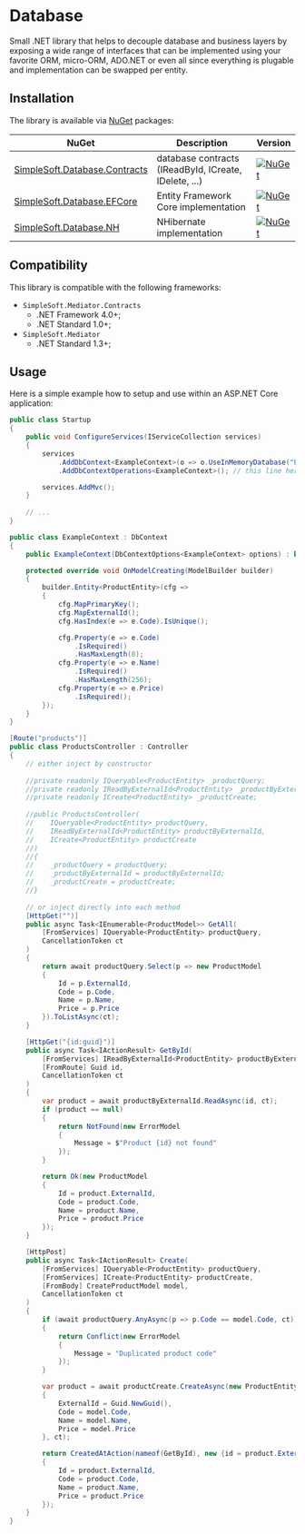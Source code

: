 # Database
Small .NET library that helps to decouple database and business layers by exposing a wide range of interfaces that can be implemented using your favorite ORM, micro-ORM, ADO.NET or even all since everything is plugable and implementation can be swapped per entity.

## Installation
The library is available via [NuGet](https://www.nuget.org/packages?q=simplesoft.database) packages:

| NuGet | Description | Version |
| --- | --- | --- |
| [SimpleSoft.Database.Contracts](https://www.nuget.org/packages/simplesoft.database.contracts) | database contracts (IReadById, ICreate, IDelete, ...) | [![NuGet](https://img.shields.io/nuget/vpre/simplesoft.database.contracts.svg)](https://www.nuget.org/packages/simplesoft.database.contracts) |
| [SimpleSoft.Database.EFCore](https://www.nuget.org/packages/simplesoft.database.efcore) | Entity Framework Core implementation | [![NuGet](https://img.shields.io/nuget/vpre/simplesoft.database.efcore.svg)](https://www.nuget.org/packages/simplesoft.database.efcore) |
| [SimpleSoft.Database.NH](https://www.nuget.org/packages/simplesoft.database.nh) | NHibernate implementation | [![NuGet](https://img.shields.io/nuget/vpre/simplesoft.database.nh.svg)](https://www.nuget.org/packages/simplesoft.database.nh) |

## Compatibility
This library is compatible with the following frameworks:

* `SimpleSoft.Mediator.Contracts`
  * .NET Framework 4.0+;
  * .NET Standard 1.0+;
* `SimpleSoft.Mediator`
  * .NET Standard 1.3+;

## Usage
Here is a simple example how to setup and use within an ASP.NET Core application:

```csharp
public class Startup
{
    public void ConfigureServices(IServiceCollection services)
    {
        services
            .AddDbContext<ExampleContext>(o => o.UseInMemoryDatabase("ExampleDatabase"))
            .AddDbContextOperations<ExampleContext>(); // this line here

        services.AddMvc();
    }
    
    // ...
}

public class ExampleContext : DbContext
{
    public ExampleContext(DbContextOptions<ExampleContext> options) : base(options) { }

    protected override void OnModelCreating(ModelBuilder builder)
    {
        builder.Entity<ProductEntity>(cfg =>
        {
            cfg.MapPrimaryKey();
            cfg.MapExternalId();
            cfg.HasIndex(e => e.Code).IsUnique();

            cfg.Property(e => e.Code)
                .IsRequired()
                .HasMaxLength(8);
            cfg.Property(e => e.Name)
                .IsRequired()
                .HasMaxLength(256);
            cfg.Property(e => e.Price)
                .IsRequired();
        });
    }
}

[Route("products")]
public class ProductsController : Controller
{
    // either inject by constructor
    
    //private readonly IQueryable<ProductEntity> _productQuery;
    //private readonly IReadByExternalId<ProductEntity> _productByExternalId;
    //private readonly ICreate<ProductEntity> _productCreate;
    
    //public ProductsController(
    //    IQueryable<ProductEntity> productQuery,
    //    IReadByExternalId<ProductEntity> productByExternalId,
    //    ICreate<ProductEntity> productCreate
    //)
    //{
    //    _productQuery = productQuery;
    //    _productByExternalId = productByExternalId;
    //    _productCreate = productCreate;
    //}
    
    // or inject directly into each method
    [HttpGet("")]
    public async Task<IEnumerable<ProductModel>> GetAll(
        [FromServices] IQueryable<ProductEntity> productQuery,
        CancellationToken ct
    )
    {
        return await productQuery.Select(p => new ProductModel
        {
            Id = p.ExternalId,
            Code = p.Code,
            Name = p.Name,
            Price = p.Price
        }).ToListAsync(ct);
    }

    [HttpGet("{id:guid}")]
    public async Task<IActionResult> GetById(
        [FromServices] IReadByExternalId<ProductEntity> productByExternalId,
        [FromRoute] Guid id,
        CancellationToken ct
    )
    {
        var product = await productByExternalId.ReadAsync(id, ct);
        if (product == null)
        {
            return NotFound(new ErrorModel
            {
                Message = $"Product {id} not found"
            });
        }

        return Ok(new ProductModel
        {
            Id = product.ExternalId,
            Code = product.Code,
            Name = product.Name,
            Price = product.Price
        });
    }

    [HttpPost]
    public async Task<IActionResult> Create(
        [FromServices] IQueryable<ProductEntity> productQuery,
        [FromServices] ICreate<ProductEntity> productCreate,
        [FromBody] CreateProductModel model,
        CancellationToken ct
    )
    {
        if (await productQuery.AnyAsync(p => p.Code == model.Code, ct))
        {
            return Conflict(new ErrorModel
            {
                Message = "Duplicated product code"
            });
        }

        var product = await productCreate.CreateAsync(new ProductEntity
        {
            ExternalId = Guid.NewGuid(),
            Code = model.Code,
            Name = model.Name,
            Price = model.Price
        }, ct);

        return CreatedAtAction(nameof(GetById), new {id = product.ExternalId}, new ProductModel
        {
            Id = product.ExternalId,
            Code = product.Code,
            Name = product.Name,
            Price = product.Price
        });
    }
}
```
